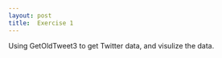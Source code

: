 ```yaml
---
layout: post
title:  Exercise 1
---
```


Using GetOldTweet3 to get Twitter data, and visulize the data.
